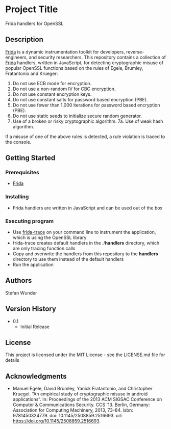 # Project Title

Frida handlers for OpenSSL

## Description

[Frida](https://frida.re/) is a dynamic instrumentation toolkit for developers, reverse-engineers, and security researchers. This repository contains a collection of [Frida](https://frida.re/) handlers, written in JavaScript, for detecting cryptographic misuse of popular OpenSSL functions based on the rules of Egele, Brumley, Fratantonio and Krueger:

1. Do not use ECB mode for encryption.
2. Do not use a non-random IV for CBC encryption.
3. Do not use constant encryption keys.
4. Do not use constant salts for password based encryption (PBE).
5. Do not use fewer than 1,000 iterations for password based encryption (PBE).
6. Do not use static seeds to initialize secure random generator.
7. Use of a broken or risky cryptographic algorithm.
7a. Use of weak hash algorithm.

If a misuse of one of the above rules is detected, a rule violation is traced to the console.

## Getting Started

### Prerequisites

* [Frida](https://frida.re/)

### Installing

* Frida handlers are written in JavaScript and can be used out of the box

### Executing program

* Use [frida-trace](https://frida.re/docs/frida-trace/) on your command line to instrument the application, which is using the OpenSSL library
* frida-trace creates default handlers in the ./__handlers__ directory, which are only tracing function calls
* Copy and overwrite the handlers from this repository to the __handlers__ directory to use them instead of the default handlers
* Run the application

## Authors

Stefan Wunder

## Version History

* 0.1
    * Initial Release

## License

This project is licensed under the MIT License - see the LICENSE.md file for details

## Acknowledgments

* Manuel Egele, David Brumley, Yanick Fratantonio, and Christopher Kruegel.
“An empirical study of cryptographic misuse in android applications”. In:
Proceedings of the 2013 ACM SIGSAC Conference on Computer & Communications
Security. CCS ’13. Berlin, Germany: Association for Computing Machinery,
2013, 73–84. isbn: 9781450324779. doi: 10.1145/2508859.2516693.
url: https://doi.org/10.1145/2508859.2516693.